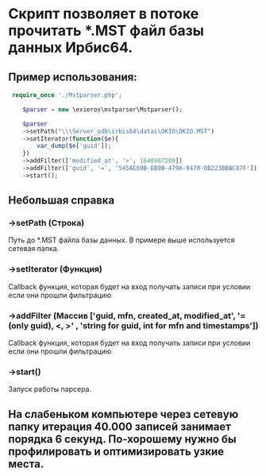 # Скрипт позволяет в потоке прочитать *.MST файл базы данных Ирбис64.

## Пример использования:
```php
 require_once './Mstparser.php';

	$parser = new \exieros\mstparser\Mstparser();

	$parser
	->setPath("\\\Server_odb\irbis64\datai\OKIO\OKIO.MST")
	->setIterator(function($e){
		var_dump($e['guid']);
	})
	->addFilter(['modified_at', '>', 1648987200])
	->addFilter(['guid', '=', '545AE69B-EB0B-4796-9470-DB223BBBC87F'])
	->start();
 ```
 ## Небольшая справка
 ### ->setPath (Строка)
 Путь до *.MST файла базы данных. В примере выше используется сетевая папка.
 
 ### ->setIterator (Функция)
 Callback функция, которая будет на вход получать записи при условии если они прошли фильтрацию
 
 ### ->addFilter (Массив ['guid, mfn, created_at, modified_at', '=(only guid), <, >' , 'string for guid, int for mfn and timestamps'])
 Callback функция, которая будет на вход получать записи при условии если они прошли фильтрацию
 
 ### ->start()
 Запуск работы парсера.
 
 ## На слабеньком компьютере через сетевую папку итерация 40.000 записей занимает порядка 6 секунд. По-хорошему нужно бы профилировать и оптимизировать узкие места. 
 
 
